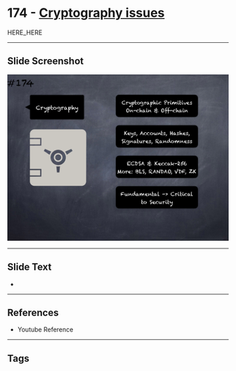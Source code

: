 # 174 - [Cryptography issues](Cryptography%20issues.md)

HERE_HERE

___
## Slide Screenshot
![0174.png](../../images/pitfalls_and_best_practices201/174.png)
___
## Slide Text
- 
___
## References
- Youtube Reference
___
## Tags